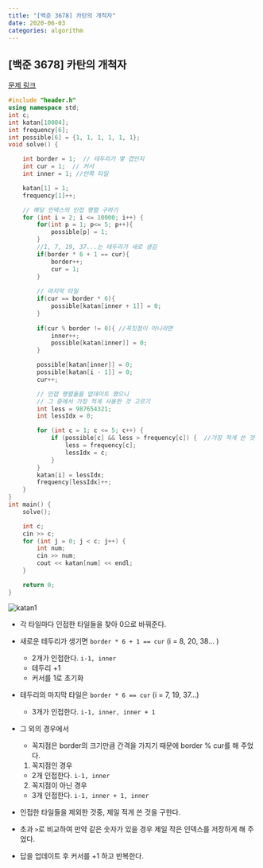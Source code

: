 ```yaml
---
title: "[백준 3678] 카탄의 개척자"
date: 2020-06-03
categories: algorithm
---
```


## [백준 3678] 카탄의 개척자
[문제 링크](https://www.acmicpc.net/problem/3678)

```c++
#include "header.h"
using namespace std;
int c;
int katan[10004];
int frequency[6];
int possible[6] = {1, 1, 1, 1, 1, 1};
void solve() {

    int border = 1;  // 테두리가 몇 겹인지
    int cur = 1;  // 커서
    int inner = 1; //안쪽 타일

    katan[1] = 1;
    frequency[1]++;

    // 해당 인덱스의 인접 행렬 구하기
    for (int i = 2; i <= 10000; i++) {
        for(int p = 1; p<= 5; p++){
            possible[p] = 1;
        }
        //1, 7, 19, 37...는 테두리가 새로 생김
        if(border * 6 + 1 == cur){
            border++;
            cur = 1;
        }
        
        // 마지막 타일
        if(cur == border * 6){
            possible[katan[inner + 1]] = 0;
        }
        
        if(cur % border != 0){ //꼭짓점이 아니라면
            inner++;
            possible[katan[inner]] = 0;
        }

        possible[katan[inner]] = 0;
        possible[katan[i - 1]] = 0;
        cur++;

        // 인접 행렬들을 업데이트 했으니
        // 그 중에서 가장 적게 사용한 것 고르기
        int less = 987654321;
        int lessIdx = 0;

        for (int c = 1; c <= 5; c++) {
            if (possible[c] && less > frequency[c]) {  //가장 적게 쓴 것
                less = frequency[c];
                lessIdx = c;
            }
        }
        katan[i] = lessIdx;
        frequency[lessIdx]++;
    }
}
int main() {
    solve();

    int c;
    cin >> c;
    for (int j = 0; j < c; j++) {
        int num;
        cin >> num;
        cout << katan[num] << endl;
    }

    return 0;
}
```
![katan1](https://user-images.githubusercontent.com/41617388/83628762-f8dae900-a5d3-11ea-98bf-6e1ee8170494.jpeg)

- 각 타일마다 인접한 타일들을 찾아 0으로 바꿔준다.
- 새로운 테두리가 생기면 `border * 6 + 1 == cur` (i = 8, 20, 38... )
  - 2개가 인접한다. `i-1, inner`
  - 테두리 +1
  - 커서를 1로 초기화
- 테두리의 마지막 타일은 `border * 6 == cur` (i = 7, 19, 37...)  
  - 3개가 인접한다. `i-1, inner, inner + 1`  
- 그 외의 경우에서
   - 꼭지점은 border의 크기만큼 간격을 가지기 때문에 border % cur를 해 주었다.
   1. 꼭지점인 경우
    - 2개 인접한다. `i-1, inner`
   2. 꼭지점이 아닌 경우
    - 3개 인접한다. `i-1, inner + 1, inner`

- 인접한 타일들을 제외한 것중, 제일 적게 쓴 것을 구한다.
- 초과 `>`로 비교하여 만약 같은 숫자가 있을 경우 제일 작은 인덱스를 저장하게 해 주었다.
- 답을 업데이트 후 커서를 +1 하고 반복한다.